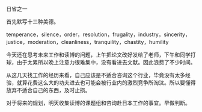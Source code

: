 日省之一

首先默写十三种美德。

temperance，silence，order，resolution，frugality，industry，sincerity，justice，moderation，cleanliness，tranquility，chastity，humility

今天还在思考未来工作和读博的问题，上午把论文改好发给了老师，下午和同学打球，由于太累所以晚上注意力很难集中，没有看进去文献。因此浪费了不少时间。

从这几天找工作的经历来看，自己应该是不适合咨询这个行业，毕竟没有太多经验，就算花费这么大的功夫进去也可能会被行业内的激烈竞争所淘汰。所以要懂得放弃不适合自己的东西，及时止损。

对于将来的规划，明天收集读博的课题组和咨询赴日本工作的事宜。早做判断。